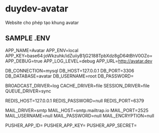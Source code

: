 # duydev-avatar
Website cho phép tạo khung avatar

## SAMPLE .ENV
APP_NAME=Avatar
APP_ENV=local
APP_KEY=base64:joWkzuhk/idZuiiyB1jG2188TpbXdz8gD64tBhV0OZo=
APP_DEBUG=true
APP_LOG_LEVEL=debug
APP_URL=http://avatar.dev

DB_CONNECTION=mysql
DB_HOST=127.0.0.1
DB_PORT=3306
DB_DATABASE=avatar
DB_USERNAME=root
DB_PASSWORD=

BROADCAST_DRIVER=log
CACHE_DRIVER=file
SESSION_DRIVER=file
QUEUE_DRIVER=sync

REDIS_HOST=127.0.0.1
REDIS_PASSWORD=null
REDIS_PORT=6379

MAIL_DRIVER=smtp
MAIL_HOST=smtp.mailtrap.io
MAIL_PORT=2525
MAIL_USERNAME=null
MAIL_PASSWORD=null
MAIL_ENCRYPTION=null

PUSHER_APP_ID=
PUSHER_APP_KEY=
PUSHER_APP_SECRET=

